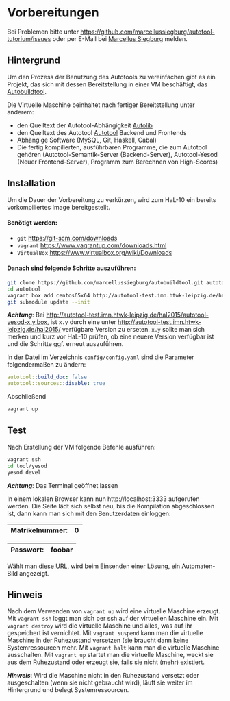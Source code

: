 Vorbereitungen
==============

Bei Problemen bitte unter https://github.com/marcellussiegburg/autotool-tutorium/issues oder per E-Mail bei
[Marcellus Siegburg](mailto:marcellus.siegburg@stud.htwk-leipzig.de) melden.

Hintergrund
-----------

Um den Prozess der Benutzung des Autotools zu vereinfachen gibt es ein Projekt, das sich mit dessen
Bereitstellung in einer VM beschäftigt, das [Autobuildtool](https://github.com/marcellussiegburg/autobuildtool).

Die Virtuelle Maschine beinhaltet nach fertiger Bereitstellung unter anderem:
 - den Quelltext der Autotool-Abhängigkeit [Autolib](http://autolat.imn.htwk-leipzig.de/gitweb/?p=lib;a=summary)
 - den Quelltext des Autotool [Autotool](http://autolat.imn.htwk-leipzig.de/gitweb/?p=tool;a=summary) Backend und Frontends
 - Abhängige Software (MySQL, Git, Haskell, Cabal)
 - Die fertig kompilierten, ausführbaren Programme, die zum Autotool gehören (Autotool-Semantik-Server (Backend-Server),
   Autotool-Yesod (Neuer Frontend-Server), Programm zum Berechnen von High-Scores)

Installation
------------

Um die Dauer der Vorbereitung zu verkürzen, wird zum HaL-10 ein bereits vorkompiliertes Image bereitgestellt.

#### Benötigt werden:
 - `git` https://git-scm.com/downloads
 - `vagrant` https://www.vagrantup.com/downloads.html
 - `VirtualBox` https://www.virtualbox.org/wiki/Downloads

#### Danach sind folgende Schritte auszuführen:
```bash
git clone https://github.com/marcellussiegburg/autobuildtool.git autotool
cd autotool
vagrant box add centos65x64 http://autotool-test.imn.htwk-leipzig.de/hal2015/autotool-yesod-x.y.box
git submodule update --init
```

***Achtung***: Bei http://autotool-test.imn.htwk-leipzig.de/hal2015/autotool-yesod-x.y.box,
ist `x.y` durch eine unter http://autotool-test.imn.htwk-leipzig.de/hal2015/ verfügbare Version zu erseten.
`x.y` sollte man sich merken und kurz vor HaL-10 prüfen, ob eine neuere Version verfügbar ist
und die Schritte ggf. erneut auszuführen.

In der Datei im Verzeichnis `config/config.yaml` sind die Parameter folgendermaßen zu ändern:
```yaml
autotool::build_doc: false
autotool::sources::disable: true
```
Abschließend
```bash
vagrant up
```

Test
----

Nach Erstellung der VM folgende Befehle ausführen:
```bash
vagrant ssh
cd tool/yesod
yesod devel
```

***Achtung***: Das Terminal geöffnet lassen

In einem lokalen Browser kann nun http://localhost:3333 aufgerufen werden. Die Seite lädt sich selbst neu,
bis die Kompilation abgeschlossen ist, dann kann man sich mit den Benutzerdaten einloggen:

|Matrikelnummer:|0     |
|---------------|------|

|Passwort: |foobar|
|----------|------|

Wählt man [diese URL](http://localhost:3333/server/http:%2F%2Flocalhost%2Fcgi-bin%2Fautotool.cgi/aufgabe/Convert_To_NFA-Direct/konfiguration/%28%20Convert%0A%20%20%20%20%20%20%7B%20name%20=%20Nothing%0A%20%20%20%20%20%20,%20input%20=%20Exp%20%20%20%20a%20%28a%20+%20b%29%5E%2A%20b%20%0A%20%20%20%20%20%20%7D%0A,%20%5B%20Sane%20,%20Min_Size%20%20%20%204%0A%20%20,%20Max_Size%20%20%20%206%0A%20%20,%20Alphabet%20%20%20%20%28mkSet%20%20%20%20%22ab%22%29%20%5D%0A%29/id/40645#eingeben),
wird beim Einsenden einer Lösung, ein Automaten-Bild angezeigt.

Hinweis
-------

Nach dem Verwenden von `vagrant up` wird eine virtuelle Maschine erzeugt.
Mit `vagrant ssh` loggt man sich per ssh auf der virtuellen Maschine ein.
Mit `vagrant destroy` wird die virtuelle Maschine und alles, was auf ihr gespeichert ist vernichtet.
Mit `vagrant suspend` kann man die virtuelle Maschine in der Ruhezustand versetzen (sie braucht dann keine Systemressourcen mehr.
Mit `vagrant halt` kann man die virtuelle Maschine ausschalten.
Mit `vagrant up` startet man die virtuelle Maschine, weckt sie aus dem Ruhezustand oder erzeugt sie, falls sie nicht (mehr) existiert.

***Hinweis***: Wird die Maschine nicht in den Ruhezustand versetzt oder ausgeschalten (wenn sie nicht gebraucht wird), läuft sie weiter im Hintergrund und belegt Systemressourcen.
